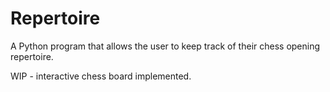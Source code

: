 # Repertoire
A Python program that allows the user to keep track of their chess opening repertoire.

WIP - interactive chess board implemented.
